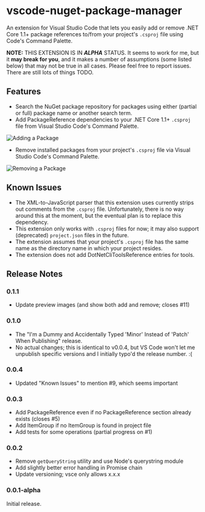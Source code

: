 # vscode-nuget-package-manager

An extension for Visual Studio Code that lets you easily add or remove 
.NET Core 1.1+ package references to/from your project's `.csproj` file
using Code's Command Palette.

**NOTE:** THIS EXTENSION IS IN **_ALPHA_** STATUS. It seems to work for me,
but it **may break for you**, and it makes a number of assumptions (some listed
below) that may not be true in all cases. Please feel free to report
issues. There are still lots of things TODO.

## Features

- Search the NuGet package repository for packages using either (partial
or full) package name or another search term.
- Add PackageReference dependencies to your .NET Core 1.1+ `.csproj` file
from Visual Studio Code's Command Palette.

![Adding a Package](https://github.com/jmrog/vscode-nuget-package-manager/raw/master/images/add-package.gif)

- Remove installed packages from your project's `.csproj` file via Visual
Studio Code's Command Palette.

![Removing a Package](https://github.com/jmrog/vscode-nuget-package-manager/raw/master/images/remove-package.gif)

## Known Issues

- The XML-to-JavaScript parser that this extension uses currently strips out
comments from the `.csproj` file. Unfortunately, there is no way around this
at the moment, but the eventual plan is to replace this dependency.
- This extension only works with `.csproj` files for now; it may also
support (deprecated) `project.json` files in the future.
- The extension assumes that your project's `.csproj` file has the same
name as the directory name in which your project resides.
- The extension does not add DotNetCliToolsReference entries for tools.

## Release Notes

### 0.1.1
- Update preview images (and show both add and remove; closes #11)

### 0.1.0
- The "I'm a Dummy and Accidentally Typed 'Minor' Instead of 'Patch' When Publishing"
release. 
- No actual changes; this is identical to v0.0.4, but VS Code won't let me unpublish
specific versions and I initially typo'd the release number. :(

### 0.0.4
- Updated "Known Issues" to mention #9, which seems important

### 0.0.3
- Add PackageReference even if no PackageReference section already exists (closes #5)
- Add ItemGroup if no ItemGroup is found in project file
- Add tests for some operations (partial progress on #1)

### 0.0.2
- Remove `getQueryString` utility and use Node's querystring module
- Add slightly better error handling in Promise chain
- Update versioning; vsce only allows x.x.x

### 0.0.1-alpha

Initial release.


